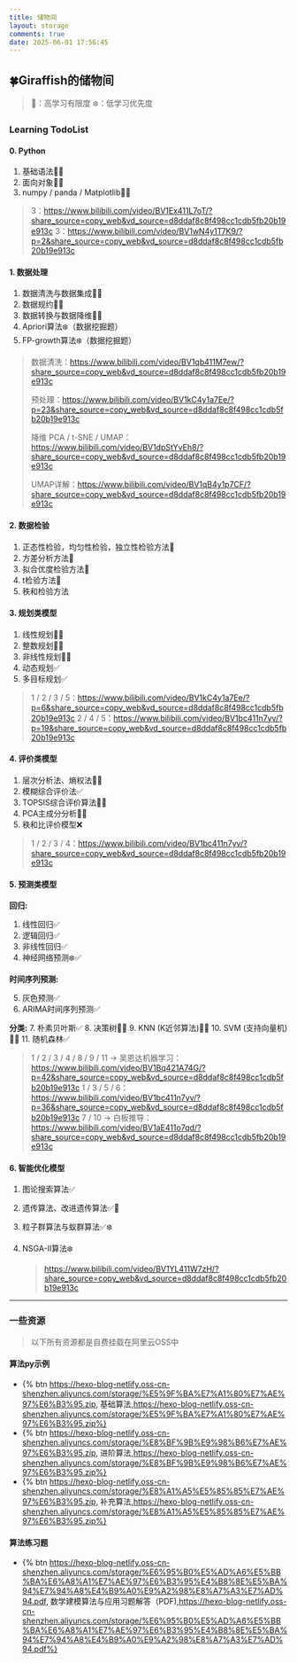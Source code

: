 ```yaml
---
title: 储物间
layout: storage
comments: true
date: 2025-06-01 17:56:45
---
```

<div class="markdown-body">

## 🍀Giraffish的储物间

> 📌：高学习有限度
> ❄️：低学习优先度

### Learning TodoList

#### 0. Python

1.  基础语法📌✅
2.  面向对象📌✅
3.  numpy / panda / Matplotlib📌✅

> 3：https://www.bilibili.com/video/BV1Ex411L7oT/?share_source=copy_web&vd_source=d8ddaf8c8f498cc1cdb5fb20b19e913c
> 3：https://www.bilibili.com/video/BV1wN4y1T7K9/?p=2&share_source=copy_web&vd_source=d8ddaf8c8f498cc1cdb5fb20b19e913c

#### 1. 数据处理

1. 数据清洗与数据集成📌✅
2. 数据规约📌✅
3. 数据转换与数据降维📌✅
4. Apriori算法❄️（数据挖掘题）
5. FP-growth算法❄️（数据挖掘题）

> 数据清洗：https://www.bilibili.com/video/BV1qb411M7ew/?share_source=copy_web&vd_source=d8ddaf8c8f498cc1cdb5fb20b19e913c
>
> 预处理：https://www.bilibili.com/video/BV1kC4y1a7Ee/?p=23&share_source=copy_web&vd_source=d8ddaf8c8f498cc1cdb5fb20b19e913c
>
> 降维 PCA / t-SNE / UMAP：https://www.bilibili.com/video/BV1dpStYvEh8/?share_source=copy_web&vd_source=d8ddaf8c8f498cc1cdb5fb20b19e913c
>
> UMAP详解：https://www.bilibili.com/video/BV1qB4y1p7CF/?share_source=copy_web&vd_source=d8ddaf8c8f498cc1cdb5fb20b19e913c

#### 2. 数据检验

1. 正态性检验，均匀性检验，独立性检验方法📌
2. 方差分析方法📌
3. 拟合优度检验方法📌
4. t检验方法📌
5. 秩和检验方法

#### 3. 规划类模型

1. 线性规划📌✅
2. 整数规划📌✅
3. 非线性规划📌✅
4. 动态规划✅
5. 多目标规划✅

> 1 / 2 / 3 / 5：https://www.bilibili.com/video/BV1kC4y1a7Ee/?p=6&share_source=copy_web&vd_source=d8ddaf8c8f498cc1cdb5fb20b19e913c
> 2 / 4 / 5：https://www.bilibili.com/video/BV1bc411n7yv/?p=19&share_source=copy_web&vd_source=d8ddaf8c8f498cc1cdb5fb20b19e913c

#### 4. 评价类模型

1. 层次分析法、熵权法📌✅
2. 模糊综合评价法✅
3. TOPSIS综合评价算法📌✅
4. PCA主成分分析📌✅
4. 秩和比评价模型❌

> 1 / 2 / 3 / 4：https://www.bilibili.com/video/BV1bc411n7yv/?share_source=copy_web&vd_source=d8ddaf8c8f498cc1cdb5fb20b19e913c

#### 5. 预测类模型

**回归:**

1. 线性回归✅
2. 逻辑回归✅
3. 非线性回归✅
4. 神经网络预测❄️✅

**时间序列预测:**

5. 灰色预测✅
6. ARIMA时间序列预测✅

**分类:**
7. 朴素贝叶斯✅
8. 决策树📌✅
9. KNN (K近邻算法)📌✅
10. SVM (支持向量机)📌✅
11. 随机森林✅

> 1 / 2 / 3 / 4 / 8 / 9 / 11 -> 吴恩达机器学习：https://www.bilibili.com/video/BV1Bq421A74G/?p=42&share_source=copy_web&vd_source=d8ddaf8c8f498cc1cdb5fb20b19e913c
> 1 / 3 / 5 / 6：https://www.bilibili.com/video/BV1bc411n7yv/?p=36&share_source=copy_web&vd_source=d8ddaf8c8f498cc1cdb5fb20b19e913c
> 7 / 10 -> 白板推导： https://www.bilibili.com/video/BV1aE411o7qd/?share_source=copy_web&vd_source=d8ddaf8c8f498cc1cdb5fb20b19e913c

#### 6. 智能优化模型

1. 图论搜索算法✅

2. 遗传算法、改进遗传算法✅📌

3. 粒子群算法与蚁群算法✅❄️

4. NSGA-II算法❄️

   > https://www.bilibili.com/video/BV1YL411W7zH/?share_source=copy_web&vd_source=d8ddaf8c8f498cc1cdb5fb20b19e913c

***
### 一些资源

> 以下所有资源都是自费挂载在阿里云OSS中

#### 算法py示例

* {% btn https://hexo-blog-netlify.oss-cn-shenzhen.aliyuncs.com/storage/%E5%9F%BA%E7%A1%80%E7%AE%97%E6%B3%95.zip, 基础算法,https://hexo-blog-netlify.oss-cn-shenzhen.aliyuncs.com/storage/%E5%9F%BA%E7%A1%80%E7%AE%97%E6%B3%95.zip%}
* {% btn https://hexo-blog-netlify.oss-cn-shenzhen.aliyuncs.com/storage/%E8%BF%9B%E9%98%B6%E7%AE%97%E6%B3%95.zip, 进阶算法,https://hexo-blog-netlify.oss-cn-shenzhen.aliyuncs.com/storage/%E8%BF%9B%E9%98%B6%E7%AE%97%E6%B3%95.zip%}
* {% btn https://hexo-blog-netlify.oss-cn-shenzhen.aliyuncs.com/storage/%E8%A1%A5%E5%85%85%E7%AE%97%E6%B3%95.zip, 补充算法,https://hexo-blog-netlify.oss-cn-shenzhen.aliyuncs.com/storage/%E8%A1%A5%E5%85%85%E7%AE%97%E6%B3%95.zip%}

#### 算法练习题

* {% btn https://hexo-blog-netlify.oss-cn-shenzhen.aliyuncs.com/storage/%E6%95%B0%E5%AD%A6%E5%BB%BA%E6%A8%A1%E7%AE%97%E6%B3%95%E4%B8%8E%E5%BA%94%E7%94%A8%E4%B9%A0%E9%A2%98%E8%A7%A3%E7%AD%94.pdf, 数学建模算法与应用习题解答（PDF),https://hexo-blog-netlify.oss-cn-shenzhen.aliyuncs.com/storage/%E6%95%B0%E5%AD%A6%E5%BB%BA%E6%A8%A1%E7%AE%97%E6%B3%95%E4%B8%8E%E5%BA%94%E7%94%A8%E4%B9%A0%E9%A2%98%E8%A7%A3%E7%AD%94.pdf%}